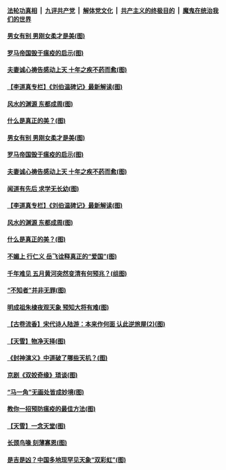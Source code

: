 

####  [法轮功真相](../../../../basic/blob/master/README.md?t=05280331) &nbsp;|&nbsp; [九评共产党](../../../../9ping.md/blob/master/README.md?t=05280331) &nbsp;|&nbsp; [解体党文化](../../../../jtdwh.md/blob/master/README.md?t=05280331)  &nbsp;|&nbsp; [共产主义的终极目的](../../../../gczydzjmd.md/blob/master/README.md?t=05280331) &nbsp;|&nbsp; [魔鬼在统治我们的世界](../../../../mgztzwmdsj.md/blob/master/README.md?t=05280331) 

#### [男女有别 男刚女柔才是美(图)](../pages/p7/934630.md?t=05280331) 

#### [罗马帝国毁于瘟疫的启示(图)](../pages/p7/934503.md?t=05280331) 

#### [夫妻诚心祷告感动上天 十年之疾不药而愈(图)](../pages/p7/934511.md?t=05280331) 

#### [【李道真专栏】《刘伯温碑记》最新解读(图)](../pages/p7/934388.md?t=05280331) 

#### [风水的渊源 东都成周(图)](../pages/p7/934375.md?t=05280331) 

#### [什么是真正的美？(图)](../pages/p7/934153.md?t=05280331) 

#### [男女有别 男刚女柔才是美(图)](../pages/p7/934630.md?t=05280331) 

#### [罗马帝国毁于瘟疫的启示(图)](../pages/p7/934503.md?t=05280331) 

#### [夫妻诚心祷告感动上天 十年之疾不药而愈(图)](../pages/p7/934511.md?t=05280331) 

#### [闻道有先后 求学无长幼(图)](../pages/p7/934389.md?t=05280331) 

#### [【李道真专栏】《刘伯温碑记》最新解读(图)](../pages/p7/934388.md?t=05280331) 

#### [风水的渊源 东都成周(图)](../pages/p7/934375.md?t=05280331) 

#### [什么是真正的美？(图)](../pages/p7/934153.md?t=05280331) 

#### [不媚上 行仁义 岳飞诠释真正的“爱国”(图)](../pages/p7/934361.md?t=05280331) 

#### [千年难见 五月黄河突然变清有何预兆？(组图)](../pages/p7/934210.md?t=05280331) 

#### [“不知者”并非无罪(图)](../pages/p7/934141.md?t=05280331) 

#### [明成祖朱棣夜观天象 预知大将有难(图)](../pages/p7/933743.md?t=05280331) 

#### [【古卷流香】宋代诗人陆游：本来作何面 认此逆旅屋(2)(图)](../pages/p7/934111.md?t=05280331) 

#### [【天雪】物净天择(图)](../pages/p7/934094.md?t=05280331) 

#### [《封神演义》中道破了哪些天机？(图)](../pages/p7/933740.md?t=05280331) 

#### [京剧《双姣奇缘》琐谈(图)](../pages/p7/934155.md?t=05280331) 

#### [“马一角”无画处皆成妙境(图)](../pages/p7/932390.md?t=05280331) 

#### [教你一招预防瘟疫的最佳方法(图)](../pages/p7/934075.md?t=05280331) 

#### [【天雪】一念天堂(图)](../pages/p7/933737.md?t=05280331) 

#### [长颈鸟喙 刻薄寡恩(图)](../pages/p7/933643.md?t=05280331) 

#### [是吉是凶？中国多地现罕见天象“双彩虹”(图)](../pages/p7/933827.md?t=05280331) 

